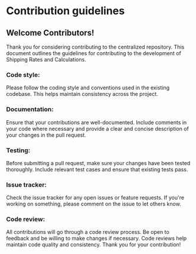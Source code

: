 # Contribution guidelines

## Welcome Contributors!

Thank you for considering contributing to the centralized repository. This document outlines the guidelines for contributing to the development of Shipping Rates and Calculations.

### Code style:
Please follow the coding style and conventions used in the existing codebase. This helps maintain consistency across the project.

### Documentation:
Ensure that your contributions are well-documented. Include comments in your code where necessary and provide a clear and concise description of your changes in the pull request.

### Testing:
Before submitting a pull request, make sure your changes have been tested thoroughly. Include relevant test cases and ensure that existing tests pass.

### Issue tracker:
Check the issue tracker for any open issues or feature requests. If you're working on something, please comment on the issue to let others know.

### Code review:
All contributions will go through a code review process. Be open to feedback and be willing to make changes if necessary. Code reviews help maintain code quality and consistency.
Thank you for your contribution!
